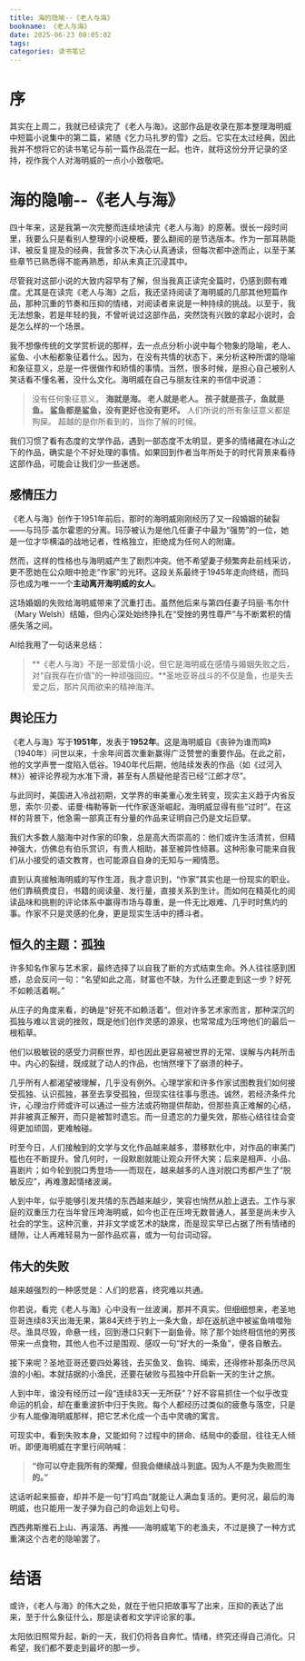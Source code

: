 ```yaml
---
title: 海的隐喻--《老人与海》
bookname: 《老人与海》
date: 2025-06-23 08:05:02
tags:
categories: 读书笔记
---
```


# 序

其实在上周二，我就已经读完了《老人与海》。这部作品是收录在那本整理海明威中短篇小说集中的第二篇，紧随《乞力马扎罗的雪》之后。它实在太过经典，因此我并不想将它的读书笔记与前一篇作品混在一起。也许，就将这份分开记录的坚持，视作我个人对海明威的一点小小致敬吧。

<!-- more -->

# 海的隐喻--《老人与海》

四十年来，这是我第一次完整而连续地读完《老人与海》的原著。很长一段时间里，我要么只是看别人整理的小说梗概，要么翻阅的是节选版本。作为一部耳熟能详、被反复提及的经典，我曾多次下决心认真通读，但每次都中途而止，以至于某些章节已熟悉得不能再熟悉，却从未真正沉浸其中。

尽管我对这部小说的大致内容早有了解，但当我真正读完全篇时，仍感到颇有难度。尤其是在读完《老人与海》之后，我还坚持阅读了海明威的几部其他短篇作品，那种沉重的节奏和压抑的情绪，对阅读者来说是一种持续的挑战。以至于，我无法想象，若是年轻的我，不曾听说过这部作品，突然饶有兴致的拿起小说时，会是怎么样的一个场景。

我不想像传统的文学赏析说的那样，去一点点分析小说中每个物象的隐喻，老人、鲨鱼、小木船都象征着什么。因为，在没有共情的状态下，来分析这种所谓的隐喻和象征意义，总是一件很做作和矫情的事情。当然，很多时候，是担心自己被别人笑话看不懂名著，没什么文化。海明威在自己与朋友往来的书信中说道：

> 没有任何象征意义。 **海就是海。 老人就是老人。 孩子就是孩子，鱼就是鱼。 鲨鱼都是鲨鱼，没有更好也没有更坏。** 人们所说的所有象征意义都是狗屎。 超越的是你所看到的，当你了解的时候。

我们习惯了看有态度的文学作品，遇到一部态度不太明显，更多的情绪藏在冰山之下的作品，确实是个不好处理的事情。如果回到作者当年所处于的时代背景来看待这部作品，可能会让我们少一些迷惑。

## 感情压力

《老人与海》创作于1951年前后，那时的海明威刚刚经历了又一段婚姻的破裂——与玛莎·盖尔霍恩的分离。玛莎被认为是他几任妻子中最为“强势”的一位，她是一位才华横溢的战地记者，性格独立，拒绝成为任何人的附庸。

然而，这样的性格也与海明威产生了剧烈冲突。他不希望妻子频繁奔赴前线采访，更不愿她在公众眼中抢走“作家”的光环。这段关系最终于1945年走向终结，而玛莎也成为唯一一个**主动离开海明威的女人**。

这场婚姻的失败给海明威带来了沉重打击。虽然他后来与第四任妻子玛丽·韦尔什（Mary Welsh）结婚，但内心深处始终挣扎在“受挫的男性尊严”与不断累积的情感失落之间。

AI给我用了一句话来总结：

>**《老人与海》不是一部爱情小说，但它是海明威在感情与婚姻失败之后，对“自我存在价值”的一种顽强回应。**圣地亚哥战斗的不仅是鱼，也是失去爱之后，那片风雨欲来的精神海洋。

## 舆论压力

《老人与海》写于**1951年**，发表于**1952年**。这是海明威自《丧钟为谁而鸣》（1940年）问世以来，十余年间首次重新赢得广泛赞誉的重要作品。在此之前，他的文学声誉一度陷入低谷。1940年代后期，他陆续发表的作品（如《过河入林》）被评论界视为水准下滑，甚至有人质疑他是否已经“江郎才尽”。

与此同时，美国进入冷战初期，文学界的审美重心发生转变，现实主义趋于内省反思，索尔·贝娄、诺曼·梅勒等新一代作家逐渐崛起，海明威显得有些“过时”。在这样的背景下，他急需一部真正有分量的作品来证明自己仍是文坛巨擘。

我们大多数人脑海中对作家的印象，总是高大而崇高的：他们或许生活清贫，但精神强大，仿佛总有伯乐赏识，有贵人相助，甚至被异性倾慕。这种形象可能来自我们从小接受的语文教育，也可能源自自身的无知与一厢情愿。

直到认真接触海明威的写作生涯，我才意识到，“作家”其实也是一份现实的职业。他们靠稿费度日，书籍的阅读量、发行量，直接关系到生计。而如何在精英化的阅读品味和挑剔的评论体系中赢得市场与尊重，是一件无比艰难、几乎时时焦灼的事。作家不只是灵感的化身，更是现实生活中的搏斗者。

## 恒久的主题：孤独

许多知名作家与艺术家，最终选择了以自我了断的方式结束生命。外人往往感到困惑，总会反问一句：“名望如此之高，财富也不缺，为什么还要走到这一步？好死不如赖活着啊。”

从庄子的角度来看，的确是“好死不如赖活着”。但对许多艺术家而言，那种深沉的孤独与难以言说的挫败，既是他们创作灵感的源泉，也常常成为压垮他们的最后一根稻草。

他们以极敏锐的感受力洞察世界，却也因此更容易被世界的无常、误解与内耗所击中。内心的裂缝，既成就了动人的作品，也悄然埋下了崩溃的种子。

几乎所有人都渴望被理解，几乎没有例外。心理学家和许多作家试图教我们如何接受孤独、认识孤独，甚至去享受孤独，但现实往往事与愿违。诚然，若经济条件允许，心理治疗师或许可以通过一些方法或药物提供帮助，但那些真正难解的心结，并非被真正解开，而只是被暂时遗忘。而一旦遗忘的力量失效，那些心结往往会变得更加顽固，更难触碰。

时至今日，人们接触到的文学与文化作品越来越多，潜移默化中，对作品的审美门槛也在不断提升。曾几何时，一段默剧就能让观众开怀大笑；后来是相声、小品、喜剧片；如今轮到脱口秀登场——而现在，越来越多的人连对脱口秀都产生了“脱敏反应”，再难激起情绪波澜。

人到中年，似乎能够引发共情的东西越来越少，笑容也悄然从脸上退去。工作与家庭的双重压力在当年曾压垮海明威，如今也正在压垮无数普通人，甚至是尚未步入社会的学生。这种沉重，并非文学或艺术的缺席，而是现实早已占据了所有情绪的缝隙，让人再难轻易为一部作品欢喜，或为一句台词动容。

## 伟大的失败

越来越强烈的一种感觉是：人们的悲喜，终究难以共通。

你若说，看完《老人与海》心中没有一丝波澜，那并不真实。但细细想来，老圣地亚哥连续83天出海无果，第84天终于钓上一条大鱼，却在返航途中被鲨鱼啃噬殆尽。渔具尽毁，命悬一线，回到港口只剩下一副鱼骨。除了那个始终相信他的男孩带来一点食物，其他人也不过是围观、感叹一句“好大的一条鱼”，便各自散去。

接下来呢？圣地亚哥还要四处筹钱，去买鱼叉、鱼钩、绳索，还得修补那条历尽风浪的小船。本就拮据的小渔民，还要在破败与孤独中开启新一天的生计之旅。

人到中年，谁没有经历过一段“连续83天一无所获”？好不容易抓住一个似乎改变命运的机会，却在重重波折中归于失败。每个人都经历过类似的疲惫与落空，只是少有人能像海明威那样，把它艺术化成一个击中灵魂的寓言。

可现实中，看到失败本身，又能如何？过程中的拼命、结局中的委屈，往往无人倾听。即便海明威在字里行间呐喊：

> **“你可以夺走我所有的荣耀，但我会继续战斗到底。因为人不是为失败而生的。”**

这话听起来振奋，却并不是一句“打鸡血”就能让人满血复活的。更何况，最后的海明威，也只能用一发子弹为自己的命运划上句号。

西西弗斯推石上山、再滚落、再推——海明威笔下的老渔夫，不过是换了一种方式重演这个古老的隐喻罢了。

# 结语

或许，《老人与海》的伟大之处，就在于他只把故事写了出来，压抑的表达了出来，至于什么象征什么，那是读者和文学评论家的事。

太阳依旧照常升起，新的一天，我们仍将各自奔忙。情绪，终究还得自己消化。只希望，我们都不要走到最坏的那一步。
